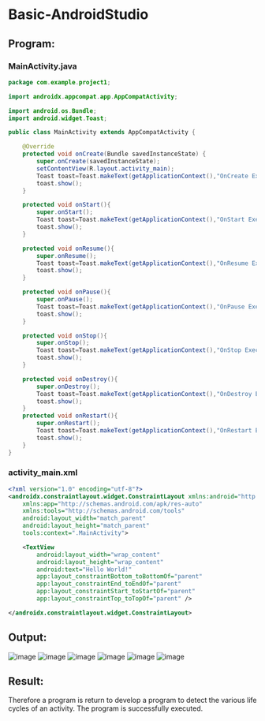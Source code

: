 # Basic-AndroidStudio

## Program:
### MainActivity.java
```java
package com.example.project1;

import androidx.appcompat.app.AppCompatActivity;

import android.os.Bundle;
import android.widget.Toast;

public class MainActivity extends AppCompatActivity {

    @Override
    protected void onCreate(Bundle savedInstanceState) {
        super.onCreate(savedInstanceState);
        setContentView(R.layout.activity_main);
        Toast toast=Toast.makeText(getApplicationContext(),"OnCreate Executed",Toast.LENGTH_LONG);
        toast.show();
    }

    protected void onStart(){
        super.onStart();
        Toast toast=Toast.makeText(getApplicationContext(),"OnStart Executed",Toast.LENGTH_LONG);
        toast.show();
    }

    protected void onResume(){
        super.onResume();
        Toast toast=Toast.makeText(getApplicationContext(),"OnResume Executed",Toast.LENGTH_LONG);
        toast.show();
    }

    protected void onPause(){
        super.onPause();
        Toast toast=Toast.makeText(getApplicationContext(),"OnPause Executed",Toast.LENGTH_LONG);
        toast.show();
    }

    protected void onStop(){
        super.onStop();
        Toast toast=Toast.makeText(getApplicationContext(),"OnStop Executed",Toast.LENGTH_LONG);
        toast.show();
    }

    protected void onDestroy(){
        super.onDestroy();
        Toast toast=Toast.makeText(getApplicationContext(),"OnDestroy Executed",Toast.LENGTH_LONG);
        toast.show();
    }
    protected void onRestart(){
        super.onRestart();
        Toast toast=Toast.makeText(getApplicationContext(),"OnRestart Executed",Toast.LENGTH_LONG);
        toast.show();
    }
}
```

### activity_main.xml
```xml
<?xml version="1.0" encoding="utf-8"?>
<androidx.constraintlayout.widget.ConstraintLayout xmlns:android="http://schemas.android.com/apk/res/android"
    xmlns:app="http://schemas.android.com/apk/res-auto"
    xmlns:tools="http://schemas.android.com/tools"
    android:layout_width="match_parent"
    android:layout_height="match_parent"
    tools:context=".MainActivity">

    <TextView
        android:layout_width="wrap_content"
        android:layout_height="wrap_content"
        android:text="Hello World!"
        app:layout_constraintBottom_toBottomOf="parent"
        app:layout_constraintEnd_toEndOf="parent"
        app:layout_constraintStart_toStartOf="parent"
        app:layout_constraintTop_toTopOf="parent" />

</androidx.constraintlayout.widget.ConstraintLayout>
```
## Output:
![image](https://user-images.githubusercontent.com/103049243/190049780-20aceeeb-50df-475c-9a83-bbaeb17f912b.png)
![image](https://user-images.githubusercontent.com/103049243/190049737-217de689-5981-4687-a9af-d07c85894019.png)
![image](https://user-images.githubusercontent.com/103049243/190049831-614ba18f-f6af-42a9-ab1f-5089888c2037.png)
![image](https://user-images.githubusercontent.com/103049243/190050337-a9aa26f2-384d-46ef-8c4b-3bd2d4b459c3.png)
![image](https://user-images.githubusercontent.com/103049243/190050495-176ea296-d0e4-4e76-bc44-826870b86e61.png)
![image](https://user-images.githubusercontent.com/103049243/190050697-a3b532d3-55ed-4a70-8dc8-e819aae48b09.png)


## Result:
Therefore a program is return to develop a program to detect the various life cycles of an activity. The program is successfully executed.


